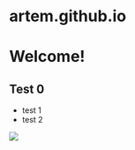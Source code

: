 # artem.github.io
# Welcome!
## Test 0
* test 1
* test 2


![](https://images.pexels.com/photos/191353/pexels-photo-191353.jpeg?auto=compress&cs=tinysrgb&w=1260&h=750&dpr=1)
